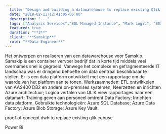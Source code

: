 ```yaml
---
  title: "Design and building a datawarehouse to replace existing Qlik solution "
  date: "2018-02-11T12:41:05-05:00"
  description: "..."
  tags: ["Analysis Services","SQL Managed Instance", "Mark Logic", "SSIS", "Migration", "Data Lake", "Data Factory"]
  featured: true
  duration: "**3**"
  client: "**Samskip**"
  role: "**Data Engineer**"
---
```

Het ontwerpen en realiseren van een datawarehouse voor Samskip. Samskip is een container vervoer bedrijf dat in korte tijd middels veel overnames snel is gegroeid. Vanwege het complexe en gefragmenteerde IT landschap was er dringend behoefte om data centraal beschikbaar te stellen. Er is een data platform ontwikkelt met een rapportage om de waarde van het platform aan te tonen.
Werkzaamheden: ETL ontwikkelen van AAS400 DB2 en andere on-premises systemen; Neerzetten en inrichten Azure architectuur; Logica vertalen van QLIK view rapportages naar een datamart; Training geven aan personeel omtrent Data Factory; Inrichten data platform.
Gebruikte technologieën: Azure SQL Database; Azure Data Factory; Azure Blob Storage; Azure Key Vault.

proof of concept dwh to replace existing qlik cubuse

Power Bi


